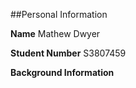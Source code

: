 ##Personal Information

**Name** Mathew Dwyer

**Student Number** S3807459

**Background Information**
